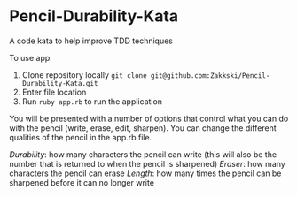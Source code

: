 # Pencil-Durability-Kata
A code kata to help improve TDD techniques


To use app:
1. Clone repository locally
```git clone git@github.com:Zakkski/Pencil-Durability-Kata.git```
2. Enter file location
3. Run ```ruby app.rb``` to run the application

You will be presented with a number of options that control what you can do with the pencil (write, erase, edit, sharpen). You can change the different qualities of the pencil in the app.rb file.

*Durability*: how many characters the pencil can write (this will also be the number that is returned to when the pencil is sharpened)
*Eraser*: how many characters the pencil can erase
*Length*: how many times the pencil can be sharpened before it can no longer write

